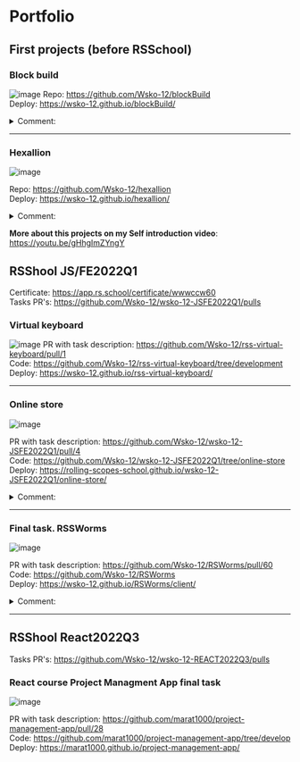 # Portfolio
## First projects (before RSSchool)
### Block build
![image](https://user-images.githubusercontent.com/63554864/206157128-fd60250b-9ed9-4659-9cb2-f57f2aa14aa7.png)
Repo: https://github.com/Wsko-12/blockBuild  
Deploy: https://wsko-12.github.io/blockBuild/

<details>
<summary>Comment:</summary>
<br>
This is my first project. This is a small clone of Minecraft (build only). Project was made using Three.js lib, and hardest part was create a global light (it was made using glsl shader and calculating "light value" for every vertex on cube). 


Thus it turned out to simulate global illumination (shadow in the corners (1)) and all global light (2):
![image](https://user-images.githubusercontent.com/63554864/206159334-c482ad00-40a7-43ca-a7b5-4760f151c921.png)

It's dynamic, so if we delete cube we will see light at the tunel:
![image](https://user-images.githubusercontent.com/63554864/206159759-b8ceef65-ab27-42a3-a713-af6921046fa1.png)

Also I implemented block light (for example lava):
![image](https://user-images.githubusercontent.com/63554864/206160158-50ee924b-bd3f-414c-b111-a2b308688750.png)

Created a dynamic changes of geometry for liquid blocks
![image](https://user-images.githubusercontent.com/63554864/206160800-d674cee6-a045-42f8-96b0-3e78cc21822e.png)

And also this Minecraft "physics" of water
![image](https://user-images.githubusercontent.com/63554864/206161108-4c3e1e81-f06c-41a1-93b1-dea3cca26288.png)
![image](https://user-images.githubusercontent.com/63554864/206161271-629ffbe6-39fe-4e03-9eb5-d29cb3e7f725.png)


 It also works in reverse. So if I remove the very first block of water from which it spread, all the remaining water will "dry up":
![image](https://user-images.githubusercontent.com/63554864/206161776-6320f914-b816-4ae6-b5af-e6f9a10d1cf4.png)
![image](https://user-images.githubusercontent.com/63554864/206161967-fd889a2d-d6bf-4ff9-a1e8-ce4ed65af42b.png)


</details>

<hr />

### Hexallion
![image](https://user-images.githubusercontent.com/63554864/206843931-bb3fe522-5981-470b-b2c6-c9ca3aee6532.png)

Repo: https://github.com/Wsko-12/hexallion  
Deploy: https://wsko-12.github.io/hexallion/

<details>
<summary>Comment:</summary>
<br>
This is a digital version of a board game that I came up with when my friends and I got tired of playing Monopoly. Unfortunately multiplayer is not available yet as Heroku has blocked free plans. Here is a link for tutorial how to play.

![image](https://user-images.githubusercontent.com/63554864/206844871-fe3819c8-e76b-423d-bf06-d28ba5a70c4d.png)
</details>

**More about this projects on my Self introduction video**: https://youtu.be/gHhgImZYngY

## RSShool JS/FE2022Q1
Certificate: https://app.rs.school/certificate/wwwccw60  
Tasks PR's: https://github.com/Wsko-12/wsko-12-JSFE2022Q1/pulls  

### Virtual keyboard
![image](https://user-images.githubusercontent.com/63554864/165915113-9dcc358c-470b-4f6f-befe-75523bd1043c.png)
PR with task description: https://github.com/Wsko-12/rss-virtual-keyboard/pull/1  
Code: https://github.com/Wsko-12/rss-virtual-keyboard/tree/development  
Deploy: https://wsko-12.github.io/rss-virtual-keyboard/  

<hr />

### Online store
![image](https://user-images.githubusercontent.com/63554864/179398594-435f7f15-2031-43fd-a893-c6ed2f752f1b.png)

PR with task description: https://github.com/Wsko-12/wsko-12-JSFE2022Q1/pull/4  
Code: https://github.com/Wsko-12/wsko-12-JSFE2022Q1/tree/online-store    
Deploy: https://rolling-scopes-school.github.io/wsko-12-JSFE2022Q1/online-store/   

<details>
<summary>Comment:</summary>
<br>
No libraries are used. Especially for sliders and sorting animation 
</details>

<hr />

### Final task. RSSWorms

![image](https://user-images.githubusercontent.com/63554864/188439720-ba9ea0d7-f528-471f-a1f9-717e5409e391.png)

PR with task description: https://github.com/Wsko-12/RSWorms/pull/60  
Code: https://github.com/Wsko-12/RSWorms     
Deploy: https://wsko-12.github.io/RSWorms/client/   

<details>
<summary>Comment:</summary>
<br>
Multiplayer not available because of Heroku block. In Readme file instruction how to check multiplayer on localhost.

My presentation about how it works: https://youtu.be/zVUctmXDQNQ  

</details>

<hr />

## RSShool React2022Q3

Tasks PR's: https://github.com/Wsko-12/wsko-12-REACT2022Q3/pulls 

### React course Project Managment App final task
![image](https://user-images.githubusercontent.com/63554864/206896542-2f478b35-f7ac-40ca-b720-10c9c168186e.png)


PR with task description: https://github.com/marat1000/project-management-app/pull/28   
Code: https://github.com/marat1000/project-management-app/tree/develop  
Deploy: https://marat1000.github.io/project-management-app/  
